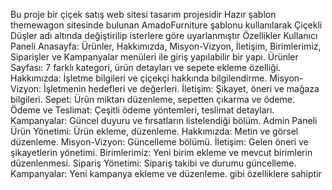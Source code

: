 Bu proje bir çiçek satış web sitesi tasarım projesidir 
Hazır şablon themewagon sitesinde bulunan AmadoFurniture şablonu kullanılarak Çiçekli Düşler adı altında
değiştirilip isterlere göre uyarlanmıştır
Özellikler
Kullanıcı Paneli
Anasayfa: Ürünler, Hakkımızda, Misyon-Vizyon, İletişim, Birimlerimiz, Siparişler ve Kampanyalar menüleri ile giriş yapılabilir bir yapı.
Ürünler Sayfası: 7 farklı kategori, ürün detayları ve sepete ekleme özelliği.
Hakkımızda: İşletme bilgileri ve çiçekçi hakkında bilgilendirme.
Misyon-Vizyon: İşletmenin hedefleri ve değerleri.
İletişim: Şikayet, öneri ve mağaza bilgileri.
Sepet: Ürün miktarı düzenleme, sepetten çıkarma ve ödeme.
Ödeme ve Teslimat: Çeşitli ödeme yöntemleri, teslimat detayları.
Kampanyalar: Güncel duyuru ve fırsatların listelendiği bölüm.
Admin Paneli
Ürün Yönetimi: Ürün ekleme, düzenleme.
Hakkımızda: Metin ve görsel düzenleme.
Misyon-Vizyon: Güncelleme bölümü.
İletişim: Gelen öneri ve şikayetlerin yönetimi.
Birimlerimiz: Yeni birim ekleme ve mevcut birimlerin düzenlenmesi.
Sipariş Yönetimi: Sipariş takibi ve durumu güncelleme.
Kampanyalar: Yeni kampanya ekleme ve düzenleme.
gibi özelliklere sahiptir


